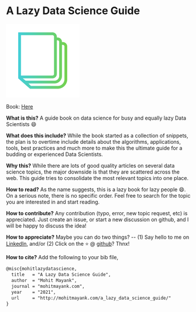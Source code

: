 # A Lazy Data Science Guide

![image](docs/imgs/logo.png)

Book: [Here](http://mohitmayank.com/a_lazy_data_science_guide/)

**What is this?** A guide book on data science for busy and equally lazy Data Scientists 😄

**What does this include?** While the book started as a collection of snippets, the plan is to overtime include details about the algorithms, applications, tools, best practices and much more to make this the ultimate guide for a budding or experienced Data Scientists.

**Why this?** While there are lots of good quality articles on several data science topics, the major downside is that they are scattered across the web. This guide tries to consolidate the most relevant topics into one place.

**How to read?** As the name suggests, this is a lazy book for lazy people 😄. On a serious note, there is no specific order. Feel free to search for the topic you are interested in and start reading.

**How to contribute?** Any contribution (typo, error, new topic request, etc) is appreciated. Just create an issue, or start a new discussion on github, and I will be happy to discuss the idea!

**How to appreciate?** Maybe you can do two things? -- (1) Say hello to me on [LinkedIn](https://www.linkedin.com/in/imohitmayank/), and/or (2) Click on the ⭐ @ [github](https://github.com/imohitmayank/a_lazy_data_science_guide)? Thnx!

**How to cite?** Add the following to your bib file, 
```
@misc{mohitlazydatascience,
  title   = "A Lazy Data Science Guide",
  author  = "Mohit Mayank",
  journal = "mohitmayank.com",
  year    = "2021",
  url     = "http://mohitmayank.com/a_lazy_data_science_guide/"
}
```
